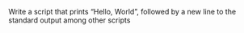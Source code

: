 Write a script that prints “Hello, World”, followed by a new line to the standard output among other scripts
